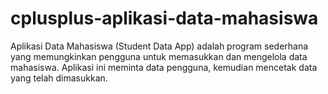 # cplusplus-aplikasi-data-mahasiswa
Aplikasi Data Mahasiswa (Student Data App) adalah program sederhana yang memungkinkan pengguna untuk memasukkan dan mengelola data mahasiswa. Aplikasi ini meminta data pengguna, kemudian mencetak data yang telah dimasukkan.
